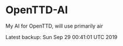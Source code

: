 # OpenTTD-AI
My AI for OpenTTD, will use primarily air

Latest backup: Sun Sep 29 00:41:01 UTC 2019
